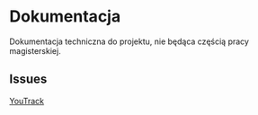 Dokumentacja
============

Dokumentacja techniczna do projektu, nie będąca częścią pracy magisterskiej.

Issues
------

[YouTrack](http://paoolo.myjetbrains.com/youtrack/issues?q=project%3A+MD)

